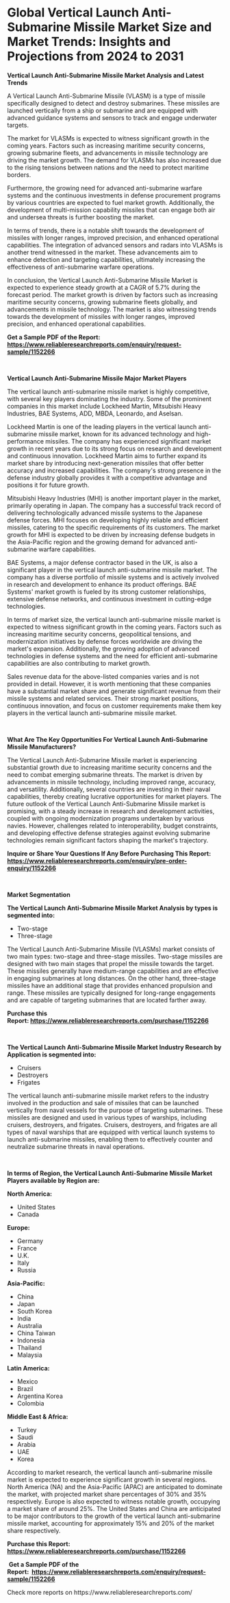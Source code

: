 <p><h1>Global Vertical Launch Anti-Submarine Missile Market Size and Market Trends: Insights and Projections from 2024 to 2031</h1></p><p><strong>Vertical Launch Anti-Submarine Missile Market Analysis and Latest Trends</strong></p>
<p><p>A Vertical Launch Anti-Submarine Missile (VLASM) is a type of missile specifically designed to detect and destroy submarines. These missiles are launched vertically from a ship or submarine and are equipped with advanced guidance systems and sensors to track and engage underwater targets.</p><p>The market for VLASMs is expected to witness significant growth in the coming years. Factors such as increasing maritime security concerns, growing submarine fleets, and advancements in missile technology are driving the market growth. The demand for VLASMs has also increased due to the rising tensions between nations and the need to protect maritime borders.</p><p>Furthermore, the growing need for advanced anti-submarine warfare systems and the continuous investments in defense procurement programs by various countries are expected to fuel market growth. Additionally, the development of multi-mission capability missiles that can engage both air and undersea threats is further boosting the market.</p><p>In terms of trends, there is a notable shift towards the development of missiles with longer ranges, improved precision, and enhanced operational capabilities. The integration of advanced sensors and radars into VLASMs is another trend witnessed in the market. These advancements aim to enhance detection and targeting capabilities, ultimately increasing the effectiveness of anti-submarine warfare operations.</p><p>In conclusion, the Vertical Launch Anti-Submarine Missile Market is expected to experience steady growth at a CAGR of 5.7% during the forecast period. The market growth is driven by factors such as increasing maritime security concerns, growing submarine fleets globally, and advancements in missile technology. The market is also witnessing trends towards the development of missiles with longer ranges, improved precision, and enhanced operational capabilities.</p></p>
<p><strong>Get a Sample PDF of the Report:&nbsp; <a href="https://www.reliableresearchreports.com/enquiry/request-sample/1152266">https://www.reliableresearchreports.com/enquiry/request-sample/1152266</a></strong></p>
<p>&nbsp;</p>
<p><strong>Vertical Launch Anti-Submarine Missile Major Market Players</strong></p>
<p><p>The vertical launch anti-submarine missile market is highly competitive, with several key players dominating the industry. Some of the prominent companies in this market include Lockheed Martin, Mitsubishi Heavy Industries, BAE Systems, ADD, MBDA, Leonardo, and Aselsan.</p><p>Lockheed Martin is one of the leading players in the vertical launch anti-submarine missile market, known for its advanced technology and high-performance missiles. The company has experienced significant market growth in recent years due to its strong focus on research and development and continuous innovation. Lockheed Martin aims to further expand its market share by introducing next-generation missiles that offer better accuracy and increased capabilities. The company's strong presence in the defense industry globally provides it with a competitive advantage and positions it for future growth.</p><p>Mitsubishi Heavy Industries (MHI) is another important player in the market, primarily operating in Japan. The company has a successful track record of delivering technologically advanced missile systems to the Japanese defense forces. MHI focuses on developing highly reliable and efficient missiles, catering to the specific requirements of its customers. The market growth for MHI is expected to be driven by increasing defense budgets in the Asia-Pacific region and the growing demand for advanced anti-submarine warfare capabilities.</p><p>BAE Systems, a major defense contractor based in the UK, is also a significant player in the vertical launch anti-submarine missile market. The company has a diverse portfolio of missile systems and is actively involved in research and development to enhance its product offerings. BAE Systems' market growth is fueled by its strong customer relationships, extensive defense networks, and continuous investment in cutting-edge technologies.</p><p>In terms of market size, the vertical launch anti-submarine missile market is expected to witness significant growth in the coming years. Factors such as increasing maritime security concerns, geopolitical tensions, and modernization initiatives by defense forces worldwide are driving the market's expansion. Additionally, the growing adoption of advanced technologies in defense systems and the need for efficient anti-submarine capabilities are also contributing to market growth.</p><p>Sales revenue data for the above-listed companies varies and is not provided in detail. However, it is worth mentioning that these companies have a substantial market share and generate significant revenue from their missile systems and related services. Their strong market positions, continuous innovation, and focus on customer requirements make them key players in the vertical launch anti-submarine missile market.</p></p>
<p>&nbsp;</p>
<p><strong>What Are The Key Opportunities For Vertical Launch Anti-Submarine Missile Manufacturers?</strong></p>
<p><p>The Vertical Launch Anti-Submarine Missile market is experiencing substantial growth due to increasing maritime security concerns and the need to combat emerging submarine threats. The market is driven by advancements in missile technology, including improved range, accuracy, and versatility. Additionally, several countries are investing in their naval capabilities, thereby creating lucrative opportunities for market players. The future outlook of the Vertical Launch Anti-Submarine Missile market is promising, with a steady increase in research and development activities, coupled with ongoing modernization programs undertaken by various navies. However, challenges related to interoperability, budget constraints, and developing effective defense strategies against evolving submarine technologies remain significant factors shaping the market's trajectory.</p></p>
<p><strong>Inquire or Share Your Questions If Any Before Purchasing This Report: <a href="https://www.reliableresearchreports.com/enquiry/pre-order-enquiry/1152266">https://www.reliableresearchreports.com/enquiry/pre-order-enquiry/1152266</a></strong></p>
<p>&nbsp;</p>
<p><strong>Market Segmentation</strong></p>
<p><strong>The Vertical Launch Anti-Submarine Missile Market Analysis by types is segmented into:</strong></p>
<p><ul><li>Two-stage</li><li>Three-stage</li></ul></p>
<p><p>The Vertical Launch Anti-Submarine Missile (VLASMs) market consists of two main types: two-stage and three-stage missiles. Two-stage missiles are designed with two main stages that propel the missile towards the target. These missiles generally have medium-range capabilities and are effective in engaging submarines at long distances. On the other hand, three-stage missiles have an additional stage that provides enhanced propulsion and range. These missiles are typically designed for long-range engagements and are capable of targeting submarines that are located farther away.</p></p>
<p><strong>Purchase this Report:&nbsp;<a href="https://www.reliableresearchreports.com/purchase/1152266">https://www.reliableresearchreports.com/purchase/1152266</a></strong></p>
<p>&nbsp;</p>
<p><strong>The Vertical Launch Anti-Submarine Missile Market Industry Research by Application is segmented into:</strong></p>
<p><ul><li>Cruisers</li><li>Destroyers</li><li>Frigates</li></ul></p>
<p><p>The vertical launch anti-submarine missile market refers to the industry involved in the production and sale of missiles that can be launched vertically from naval vessels for the purpose of targeting submarines. These missiles are designed and used in various types of warships, including cruisers, destroyers, and frigates. Cruisers, destroyers, and frigates are all types of naval warships that are equipped with vertical launch systems to launch anti-submarine missiles, enabling them to effectively counter and neutralize submarine threats in naval operations.</p></p>
<p>&nbsp;</p>
<p><strong>In terms of Region, the Vertical Launch Anti-Submarine Missile Market Players available by Region are:</strong></p>
<p>
    <p> <strong> North America: </strong>
        <ul>
            <li>United States</li>
            <li>Canada</li>
        </ul>
        </p> 
    <p> <strong> Europe: </strong>
        <ul>
            <li>Germany</li>
            <li>France</li>
            <li>U.K.</li>
            <li>Italy</li>
            <li>Russia</li>
        </ul>
        </p> 
    <p> <strong> Asia-Pacific: </strong>
        <ul>
            <li>China</li>
            <li>Japan</li>
            <li>South Korea</li>
            <li>India</li>
            <li>Australia</li>
            <li>China Taiwan</li>
            <li>Indonesia</li>
            <li>Thailand</li>
            <li>Malaysia</li>
        </ul>
        </p> 
    <p> <strong> Latin America: </strong>
        <ul>
            <li>Mexico</li>
            <li>Brazil</li>
            <li>Argentina Korea</li>
            <li>Colombia</li>
        </ul>
        </p> 
    <p> <strong> Middle East & Africa: </strong>
        <ul>
            <li>Turkey</li>
            <li>Saudi</li>
            <li>Arabia</li>
            <li>UAE</li>
            <li>Korea</li>
        </ul>
    </p>
    </p>
<p><p>According to market research, the vertical launch anti-submarine missile market is expected to experience significant growth in several regions. North America (NA) and the Asia-Pacific (APAC) are anticipated to dominate the market, with projected market share percentages of 30% and 35% respectively. Europe is also expected to witness notable growth, occupying a market share of around 25%. The United States and China are anticipated to be major contributors to the growth of the vertical launch anti-submarine missile market, accounting for approximately 15% and 20% of the market share respectively.</p></p>
<p><strong>Purchase this Report: <a href="https://www.reliableresearchreports.com/purchase/1152266">https://www.reliableresearchreports.com/purchase/1152266</a></strong></p>
<p>&nbsp;<strong>Get a Sample PDF of the Report:&nbsp;&nbsp;<a href="https://www.reliableresearchreports.com/enquiry/request-sample/1152266">https://www.reliableresearchreports.com/enquiry/request-sample/1152266</a></strong></p>
<p><strong></strong></p>
<p>Check more reports on https://www.reliableresearchreports.com/</p>